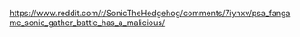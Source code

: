 https://www.reddit.com/r/SonicTheHedgehog/comments/7iynxv/psa_fangame_sonic_gather_battle_has_a_malicious/
